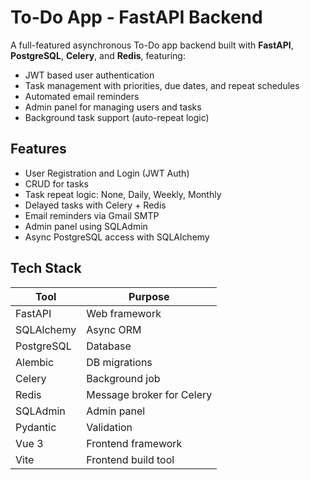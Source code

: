 # To-Do App - FastAPI Backend

A full-featured asynchronous To-Do app backend built with **FastAPI**, **PostgreSQL**, **Celery**, and **Redis**, featuring:
- JWT based user authentication
- Task management with priorities, due dates, and repeat schedules
- Automated email reminders
- Admin panel for managing users and tasks
- Background task support (auto-repeat logic)

## Features
- User Registration and Login (JWT Auth)
- CRUD for tasks 
- Task repeat logic: None, Daily, Weekly, Monthly
- Delayed tasks with Celery + Redis
- Email reminders via Gmail SMTP
- Admin panel using SQLAdmin
- Async PostgreSQL access with SQLAlchemy
  
## Tech Stack

| Tool  | Purpose |
| ------------- | ------------- |
| FastAPI  | Web framework  |
| SQLAlchemy  | Async ORM  |
| PostgreSQL | Database |
| Alembic | DB migrations |
| Celery | Background job |
| Redis | Message broker for Celery |
| SQLAdmin | Admin panel |
| Pydantic | Validation |
| Vue 3 | Frontend framework |
| Vite | Frontend build tool |

